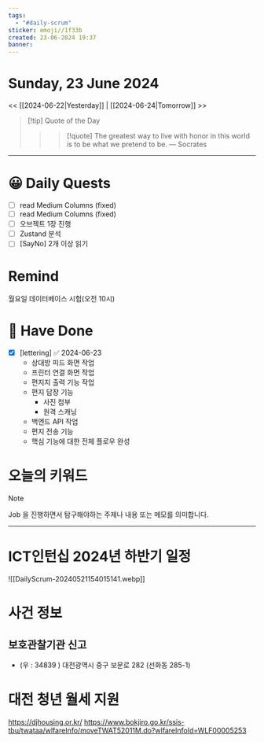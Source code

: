 ```yaml
---
tags:
  - "#daily-scrum"
sticker: emoji//1f33b
created: 23-06-2024 19:37
banner:
---
```

# Sunday, 23 June 2024
<< [[2024-06-22|Yesterday]] | [[2024-06-24|Tomorrow]] >>

> [!tip] Quote of the Day  
> > > [!quote] The greatest way to live with honor in this world is to be what we pretend to be.
> — Socrates

---

#  😀 Daily Quests
- [ ] read Medium Columns (fixed)
- [ ] read Medium Columns (fixed)
- [ ] 오브젝트 1장 진행
- [ ] Zustand 분석
- [ ] [SayNo] 2개 이상 읽기

# Remind
월요일 데이터베이스 시험(오전 10시)



# 🙂 Have Done
- [x] [lettering] ✅ 2024-06-23
	* 상대방 피드 화면 작업
	* 프린터 연결 화면 작업
	* 편지지 출력 기능 작업
	* 편지 답장 기능
		* 사진 첨부
		* 원격 스캐닝
	* 백엔드 API 작업
	* 편지 전송 기능
	* 핵심 기능에 대한 전체 플로우 완성


# 오늘의 키워드

> [!NOTE]
> Job 을 진행하면서 탐구해야하는 주제나 내용 또는 메모를 의미합니다.


---
# ICT인턴십 2024년 하반기 일정
![[DailyScrum-20240521154015141.webp]]

# 사건 정보

## 보호관찰기관 신고
- (우 : 34839 ) 대전광역시 중구 보문로 282 (선화동 285-1)


# 대전 청년 월세 지원
https://djhousing.or.kr/
https://www.bokjiro.go.kr/ssis-tbu/twataa/wlfareInfo/moveTWAT52011M.do?wlfareInfoId=WLF00005253